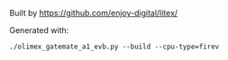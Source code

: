 Built by https://github.com/enjoy-digital/litex/

Generated with:

```
./olimex_gatemate_a1_evb.py --build --cpu-type=firev
```
